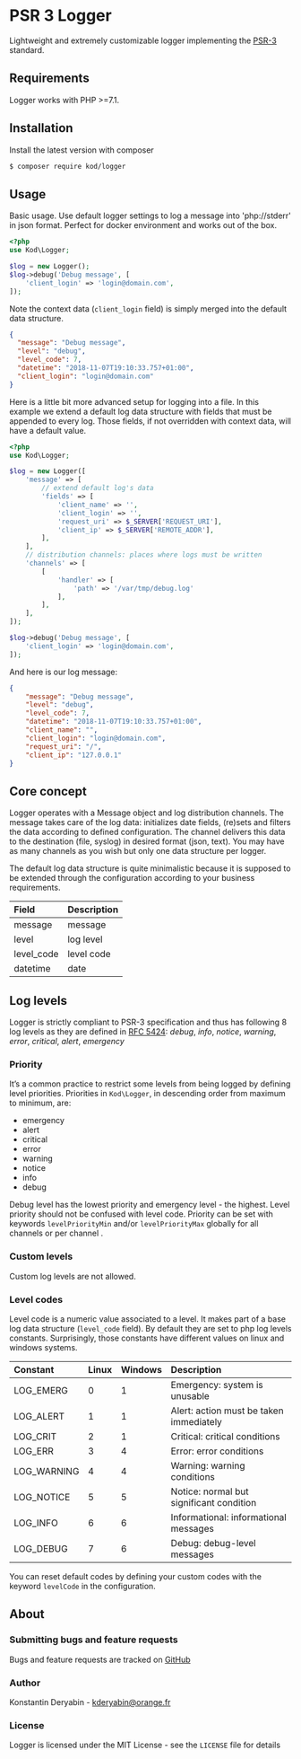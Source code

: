 # PSR 3 Logger
Lightweight and extremely customizable logger implementing the [PSR-3](https://github.com/php-fig/fig-standards/blob/master/accepted/PSR-3-logger-interface.md) standard.

## Requirements
Logger works with PHP >=7.1.

## Installation
Install the latest version with composer

```bash
$ composer require kod/logger
```

## Usage

Basic usage. Use default logger settings to log a message into 'php://stderr' in json format. Perfect for docker environment and works out of the box.

```php
<?php
use Kod\Logger;

$log = new Logger();
$log->debug('Debug message', [
    'client_login' => 'login@domain.com',
]);
```
Note the context data (`client_login` field) is simply merged into the default data structure.

```json
{
  "message": "Debug message",
  "level": "debug",
  "level_code": 7,
  "datetime": "2018-11-07T19:10:33.757+01:00",
  "client_login": "login@domain.com"
}
```
Here is a little bit more advanced setup for logging into a file. In this example we extend a default log data structure with fields that must be appended to every log. Those fields, if not overridden with context data, will have a default value.
```php
<?php
use Kod\Logger;

$log = new Logger([
    'message' => [
        // extend default log's data
        'fields' => [
            'client_name' => '',
            'client_login' => '',
            'request_uri' => $_SERVER['REQUEST_URI'],
            'client_ip' => $_SERVER['REMOTE_ADDR'],
        ],
    ],
    // distribution channels: places where logs must be written 
    'channels' => [
        [
            'handler' => [
                'path' => '/var/tmp/debug.log'
            ],
        ],
    ],
]);

$log->debug('Debug message', [
    'client_login' => 'login@domain.com',
]);
```
And here is our log message:
```json
{
    "message": "Debug message",
    "level": "debug",
    "level_code": 7,
    "datetime": "2018-11-07T19:10:33.757+01:00",
    "client_name": "",
    "client_login": "login@domain.com",
    "request_uri": "/",
    "client_ip": "127.0.0.1"
}
```

## Core concept

Logger operates with a Message object and log distribution channels. The message takes care of the log data: initializes date fields, (re)sets and filters the data according to defined configuration. The channel delivers this data to the destination (file, syslog)  in desired format (json, text). You may have as many channels as you wish but  only one data structure per logger.  

The default log data structure is quite minimalistic because it is supposed to be  extended through the configuration according to your business requirements.

|Field|Description
|:-------|:---
|message| message
|level|log level
|level_code|level code
|datetime|date

## Log levels
    
Logger is strictly compliant to PSR-3 specification and thus has following 8 log levels as they are defined in [RFC 5424](http://tools.ietf.org/html/rfc5424): _debug_, _info_, _notice_, _warning_, _error_, _critical_, _alert_, _emergency_

### Priority
  
It’s a common practice to restrict some levels from being logged by defining level priorities. Priorities in `Kod\Logger`, in descending order from maximum to minimum, are: 
* emergency
* alert
* critical
* error
* warning
* notice
* info
* debug

Debug level has the lowest priority and emergency level - the highest.  Level priority should not be confused with level code. 
Priority can be set with keywords  `levelPriorityMin` and/or `levelPriorityMax` globally for all channels or per channel .
    
### Custom levels

Custom log levels are not allowed. 

### Level codes

Level code is a numeric value associated to a level. It makes part of a base log data structure (`level_code` field).
By default they are set to php log levels constants. Surprisingly, those constants have different values on linux and windows systems.

|Constant       |Linux  |Windows    |Description|
|:---           |:---   |:---       |:---
|LOG_EMERG      |0      |1      |Emergency: system is unusable                
|LOG_ALERT      |1      |1      |Alert: action must be taken immediately      
|LOG_CRIT       |2      |1      |Critical: critical conditions                
|LOG_ERR        |3      |4      |Error: error conditions                      
|LOG_WARNING    |4      |4      |Warning: warning conditions                  
|LOG_NOTICE     |5      |5      |Notice: normal but significant condition     
|LOG_INFO       |6      |6      |Informational: informational messages        
|LOG_DEBUG      |7      |6      |Debug: debug-level messages                  

You can reset default codes by defining your custom codes with the keyword `levelCode` in the configuration.

## About

### Submitting bugs and feature requests

Bugs and feature requests are tracked on [GitHub](https://github.com/kderyabin/logger/issues)

### Author

Konstantin Deryabin - <kderyabin@orange.fr>

### License

Logger is licensed under the MIT License - see the `LICENSE` file for details

